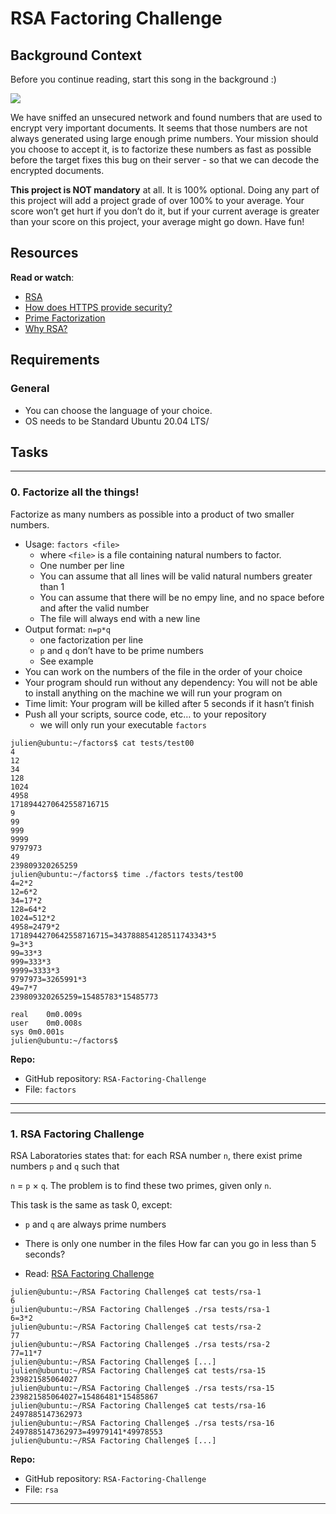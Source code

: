 RSA Factoring Challenge
===========================


Background Context
------------------
Before you continue reading, start this song in the background :)

![](https://youtu.be/tGSUjuSBt1A)

We have sniffed an unsecured network and found numbers that are used to encrypt very important documents. It seems that those numbers are not always generated using large enough prime numbers. Your mission should you choose to accept it, is to factorize these numbers as fast as possible before the target fixes this bug on their server - so that we can decode the encrypted documents.

**This project is NOT mandatory** at all. It is 100% optional. Doing any part of this project will add a project grade of over 100% to your average. Your score won’t get hurt if you don’t do it, but if your current average is greater than your score on this project, your average might go down. Have fun!

Resources
---------

**Read or watch**:

-   [RSA](https://intranet.alxswe.com/rltoken/VvijGiyWnPt8LDZjICgl1w "RSA")
-	[How does HTTPS provide security?](https://intranet.alxswe.com/rltoken/vNd9XWDEu1mgexyIGDMaXQ "How does HTTPS provide security?")
-	[Prime Factorization](https://intranet.alxswe.com/rltoken/kYixcru2uFRtLzb29NjiHg "Prime Factorization")
-   [Why RSA?](https://intranet.alxswe.com/rltoken/JM9Zrnja-XCQwm5kEzr_xA "Why RSA?")


Requirements
------------

### General

-	You can choose the language of your choice.
-	OS needs to be Standard Ubuntu 20.04 LTS/


Tasks
-----

-------------------------------------------------------

### 0\. Factorize all the things!

Factorize as many numbers as possible into a product of two smaller numbers.

-	Usage: `factors <file>`
	-	where `<file>` is a file containing natural numbers to factor.
	-	One number per line
	-	You can assume that all lines will be valid natural numbers greater than 1
	-	You can assume that there will be no empy line, and no space before and after the valid number
	-	The file will always end with a new line
-	Output format: `n=p*q`
	-	one factorization per line
	-	`p` and `q` don’t have to be prime numbers
	-	See example
-	You can work on the numbers of the file in the order of your choice
-	Your program should run without any dependency: You will not be able to install anything on the machine we will run your program on
-	Time limit: Your program will be killed after 5 seconds if it hasn’t finish
-	Push all your scripts, source code, etc… to your repository
	-	we will only run your executable `factors`

```
julien@ubuntu:~/factors$ cat tests/test00
4
12
34
128
1024
4958
1718944270642558716715
9
99
999
9999
9797973
49
239809320265259
julien@ubuntu:~/factors$ time ./factors tests/test00
4=2*2
12=6*2
34=17*2
128=64*2
1024=512*2
4958=2479*2
1718944270642558716715=343788854128511743343*5
9=3*3
99=33*3
999=333*3
9999=3333*3
9797973=3265991*3
49=7*7
239809320265259=15485783*15485773

real    0m0.009s
user    0m0.008s
sys 0m0.001s
julien@ubuntu:~/factors$

```

**Repo:**

-   GitHub repository: `RSA-Factoring-Challenge`
-   File: `factors`

-------------------------------------------------------


-------------------------------------------------------

### 1\. RSA Factoring Challenge

RSA Laboratories states that: for each RSA number `n`, there exist prime numbers `p` and `q` such that

`n` = `p` × `q`. The problem is to find these two primes, given only `n`.

This task is the same as task 0, except:

-	`p` and `q` are always prime numbers
-	There is only one number in the files
How far can you go in less than 5 seconds?

-	Read: [RSA Factoring Challenge](https://intranet.alxswe.com/rltoken/Cn9Lq_kKNpNx4dmvFMuwgQ "RSA Factoring Challenge")

```
julien@ubuntu:~/RSA Factoring Challenge$ cat tests/rsa-1
6
julien@ubuntu:~/RSA Factoring Challenge$ ./rsa tests/rsa-1
6=3*2
julien@ubuntu:~/RSA Factoring Challenge$ cat tests/rsa-2
77
julien@ubuntu:~/RSA Factoring Challenge$ ./rsa tests/rsa-2
77=11*7
julien@ubuntu:~/RSA Factoring Challenge$ [...]
julien@ubuntu:~/RSA Factoring Challenge$ cat tests/rsa-15
239821585064027
julien@ubuntu:~/RSA Factoring Challenge$ ./rsa tests/rsa-15
239821585064027=15486481*15485867
julien@ubuntu:~/RSA Factoring Challenge$ cat tests/rsa-16
2497885147362973
julien@ubuntu:~/RSA Factoring Challenge$ ./rsa tests/rsa-16
2497885147362973=49979141*49978553
julien@ubuntu:~/RSA Factoring Challenge$ [...]

```

**Repo:**

-   GitHub repository: `RSA-Factoring-Challenge`
-   File: `rsa`
-------------------------------------------------------


